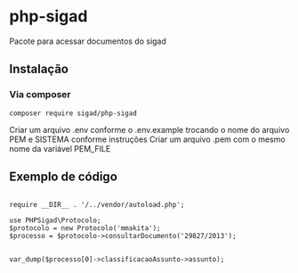 # php-sigad
Pacote para acessar documentos do sigad


## Instalação

### Via composer

`composer require sigad/php-sigad`

Criar um arquivo .env conforme o .env.example trocando o nome do arquivo PEM e SISTEMA conforme instruções
Criar um arquivo .pem com o mesmo nome da variável PEM_FILE 


## Exemplo de código

```<?php

require __DIR__ . '/../vendor/autoload.php';

use PHPSigad\Protocolo;
$protocolo = new Protocolo('mmakita');
$processo = $protocolo->consultarDocumento('29827/2013');


var_dump($processo[0]->classificacaoAssunto->assunto);
```


